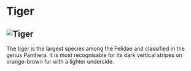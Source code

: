 <!-- Tiger -->
# Tiger
![Tiger](https://upload.wikimedia.org/wikipedia/commons/5/56/Tiger.50.jpg)
---
The tiger is the largest species among the Felidae and classified in the genus Panthera. It is most recognisable for its dark vertical stripes on orange-brown fur with a lighter underside.
